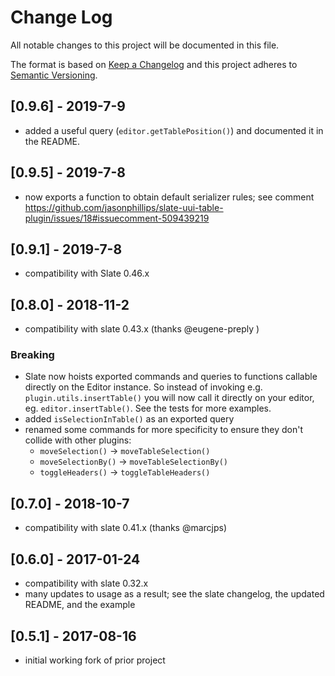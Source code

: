 # Change Log
All notable changes to this project will be documented in this file.

The format is based on [Keep a Changelog](http://keepachangelog.com/) and this project adheres to [Semantic Versioning](http://semver.org/).

## [0.9.6] - 2019-7-9

  - added a useful query (`editor.getTablePosition()`) and documented it in the README.

## [0.9.5] - 2019-7-8

  - now exports a function to obtain default serializer rules; see comment https://github.com/jasonphillips/slate-uui-table-plugin/issues/18#issuecomment-509439219

## [0.9.1] - 2019-7-8

  - compatibility with Slate 0.46.x

## [0.8.0] - 2018-11-2

  - compatibility with slate 0.43.x (thanks @eugene-preply )

### Breaking
  - Slate now hoists exported commands and queries to functions callable directly on the Editor instance. So instead of invoking e.g. `plugin.utils.insertTable()` you will now call it directly on your editor, eg. `editor.insertTable()`. See the tests for more examples.
  - added `isSelectionInTable()` as an exported query
  - renamed some commands for more specificity to ensure they don't collide with other plugins:
    - `moveSelection()` -> `moveTableSelection()`
    - `moveSelectionBy()` -> `moveTableSelectionBy()`
    - `toggleHeaders()` -> `toggleTableHeaders()`

## [0.7.0] - 2018-10-7

  - compatibility with slate 0.41.x (thanks @marcjps)

## [0.6.0] - 2017-01-24

  - compatibility with slate 0.32.x
  - many updates to usage as a result; see the slate changelog, the updated README, and the example

## [0.5.1] - 2017-08-16
  
  - initial working fork of prior project
